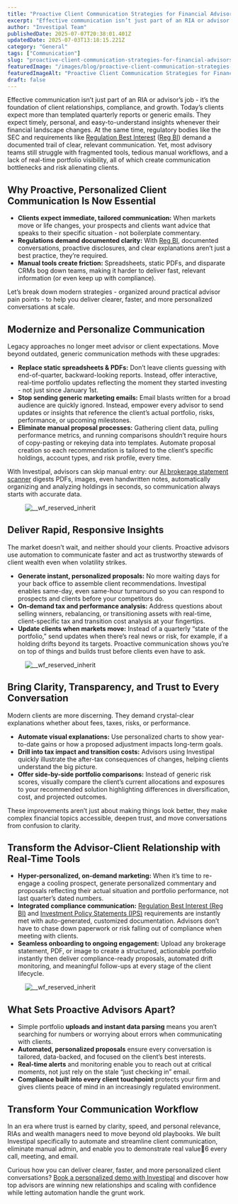 ```yaml
---
title: "Proactive Client Communication Strategies for Financial Advisors: Achieve Clearer, Faster, and More Personalized Conversations"
excerpt: "Effective communication isn’t just part of an RIA or advisor’s job - it’s the foundation of client relationships, compliance, and growth."
author: "Investipal Team"
publishedDate: 2025-07-07T20:38:01.401Z
updatedDate: 2025-07-03T13:18:15.221Z
category: "General"
tags: ["Communication"]
slug: "proactive-client-communication-strategies-for-financial-advisors-achieve-clearer-faster-and-more-personalized-conversations"
featuredImage: "/images/blog/proactive-client-communication-strategies-for-financial-advisors-achieve-clearer-faster-and-more-personalized-conversations__67c7308908c78582288cb9b1_Why_20Customer_20Acquisition_20Costs_20Are_20Rising_20for_20Financial_20Advisors_20_And_20What_20To_20Do_20About_20It__20_10_.png"
featuredImageAlt: "Proactive Client Communication Strategies for Financial Advisors: Achieve Clearer, Faster, and More Personalized Conversations"
draft: false
---
```

<p id="">Effective communication isn’t just part of an RIA or advisor’s job - it’s the foundation of client relationships, compliance, and growth. Today’s clients expect more than templated quarterly reports or generic emails. They expect timely, personal, and easy-to-understand insights whenever their financial landscape changes. At the same time, regulatory bodies like the SEC and requirements like <a rel="noopener noreferrer" target="_blank" href="https://www.sec.gov/regulation-best-interest">Regulation Best Interest</a> (<a href="/features/regulation-best-interest-generator">Reg BI</a>) demand a documented trail of clear, relevant communication. Yet, most advisory teams still struggle with fragmented tools, tedious manual workflows, and a lack of real-time portfolio visibility, all of which create communication bottlenecks and risk alienating clients.</p><h2 id="">Why Proactive, Personalized Client Communication Is Now Essential</h2><ul id=""><li id=""><strong id="">Clients expect immediate, tailored communication:</strong> When markets move or life changes, your prospects and clients want advice that speaks to their specific situation - not boilerplate commentary.</li><li id=""><strong id="">Regulations demand documented clarity:</strong> With <a href="/features/regulation-best-interest-generator">Reg BI</a>, documented conversations, proactive disclosures, and clear explanations aren’t just a best practice, they’re required.</li><li id=""><strong id="">Manual tools create friction:</strong> Spreadsheets, static PDFs, and disparate CRMs bog down teams, making it harder to deliver fast, relevant information (or even keep up with compliance).</li></ul><p id="">Let’s break down modern strategies - organized around practical advisor pain points - to help you deliver clearer, faster, and more personalized conversations at scale.</p><h2 id="">Modernize and Personalize Communication</h2><p id="">Legacy approaches no longer meet advisor or client expectations. Move beyond outdated, generic communication methods with these upgrades:</p><ul id=""><li id=""><strong id="">Replace static spreadsheets &amp; PDFs:</strong> Don’t leave clients guessing with end-of-quarter, backward-looking reports. Instead, offer interactive, real-time portfolio updates reflecting the moment they started investing - not just since January 1st.</li><li id=""><strong id="">Stop sending generic marketing emails:</strong> Email blasts written for a broad audience are quickly ignored. Instead, empower every advisor to send updates or insights that reference the client’s actual portfolio, risks, performance, or upcoming milestones.</li><li id=""><strong id="">Eliminate manual proposal processes:</strong> Gathering client data, pulling performance metrics, and running comparisons shouldn’t require hours of copy-pasting or rekeying data into templates. Automate proposal creation so each recommendation is tailored to the client’s specific holdings, account types, and risk profile, every time.</li></ul><p id="">With Investipal, advisors can skip manual entry: our <a href="/features/automated-statement-scanner">AI brokerage statement scanner</a> digests PDFs, images, even handwritten notes, automatically organizing and analyzing holdings in seconds, so communication always starts with accurate data.</p><figure class="w-richtext-figure-type-image w-richtext-align-fullwidth" style="max-width:2240px" data-rt-type="image" data-rt-align="fullwidth" data-rt-max-width="2240px"><div><img src="/images/blog/proactive-client-communication-strategies-for-financial-advisors-achieve-clearer-faster-and-more-personalized-conversations__67c7308908c78582288cb9b1_Why_20Customer_20Acquisition_20Costs_20Are_20Rising_20for_20Financial_20Advisors_20_And_20What_20To_20Do_20About_20It__20_10_.png" loading="lazy" alt="__wf_reserved_inherit"></div></figure><h2 id="">Deliver Rapid, Responsive Insights</h2><p id="">The market doesn’t wait, and neither should your clients. Proactive advisors use automation to communicate faster and act as trustworthy stewards of client wealth even when volatility strikes.</p><ul id=""><li id=""><strong id="">Generate instant, personalized proposals:</strong> No more waiting days for your back office to assemble client recommendations. Investipal enables same-day, even same-hour turnaround so you can respond to prospects and clients before your competitors do.</li><li id=""><strong id="">On-demand tax and performance analysis:</strong> Address questions about selling winners, rebalancing, or transitioning assets with real-time, client-specific tax and transition cost analysis at your fingertips.</li><li id=""><strong id="">Update clients when markets move:</strong> Instead of a quarterly “state of the portfolio,” send updates when there’s real news or risk, for example, if a holding drifts beyond its targets. Proactive communication shows you’re on top of things and builds trust before clients even have to ask.</li></ul><figure class="w-richtext-figure-type-image w-richtext-align-fullwidth" style="max-width:2048px" data-rt-type="image" data-rt-align="fullwidth" data-rt-max-width="2048px"><div><img src="/images/blog/proactive-client-communication-strategies-for-financial-advisors-achieve-clearer-faster-and-more-personalized-conversations__67d33ff9b13b3e48365fb523_PRIVATE_20WEALTH_20MANAGEMENT.png" loading="lazy" alt="__wf_reserved_inherit"></div></figure><h2 id="">Bring Clarity, Transparency, and Trust to Every Conversation</h2><p id="">Modern clients are more discerning. They demand crystal-clear explanations whether about fees, taxes, risks, or performance.</p><ul id=""><li id=""><strong id="">Automate visual explanations:</strong> Use personalized charts to show year-to-date gains or how a proposed adjustment impacts long-term goals.</li><li id=""><strong id="">Drill into tax impact and transition costs:</strong> Advisors using Investipal quickly illustrate the after-tax consequences of changes, helping clients understand the big picture.</li><li id=""><strong id="">Offer side-by-side portfolio comparisons:</strong> Instead of generic risk scores, visually compare the client’s current allocations and exposures to your recommended solution highlighting differences in diversification, cost, and projected outcomes.</li></ul><p id="">These improvements aren’t just about making things look better, they make complex financial topics accessible, deepen trust, and move conversations from confusion to clarity.</p><h2 id="">Transform the Advisor-Client Relationship with Real-Time Tools</h2><ul id=""><li id=""><strong id="">Hyper-personalized, on-demand marketing:</strong> When it’s time to re-engage a cooling prospect, generate personalized commentary and proposals reflecting their actual situation and portfolio performance, not last quarter’s dated numbers.</li><li id=""><strong id="">Integrated compliance communication:</strong> <a href="/features/regulation-best-interest-generator">Regulation Best Interest (Reg BI)</a> and <a href="/features/investment-policy-statements">Investment Policy Statements (IPS)</a> requirements are instantly met with auto-generated, customized documentation. Advisors don’t have to chase down paperwork or risk falling out of compliance when meeting with clients.</li><li id=""><strong id="">Seamless onboarding to ongoing engagement:</strong> Upload any brokerage statement, PDF, or image to create a structured, actionable portfolio instantly then deliver compliance-ready proposals, automated drift monitoring, and meaningful follow-ups at every stage of the client lifecycle.</li></ul><figure class="w-richtext-figure-type-image w-richtext-align-fullwidth" style="max-width:2240px" data-rt-type="image" data-rt-align="fullwidth" data-rt-max-width="2240px"><div><img src="/images/blog/proactive-client-communication-strategies-for-financial-advisors-achieve-clearer-faster-and-more-personalized-conversations__67f53d17220ac42c3ccf7c0e_Incorporating_20Client_20Parameters_20_29_.png" loading="lazy" alt="__wf_reserved_inherit"></div></figure><h2 id="">What Sets Proactive Advisors Apart?</h2><ul id=""><li id="">Simple portfolio <strong id="">uploads and instant data parsing</strong> means you aren’t searching for numbers or worrying about errors when communicating with clients.</li><li id=""><strong id="">Automated, personalized proposals</strong> ensure every conversation is tailored, data-backed, and focused on the client’s best interests.</li><li id=""><strong id="">Real-time alerts</strong> and monitoring enable you to reach out at critical moments, not just rely on the stale “just checking in” email.</li><li id=""><strong id="">Compliance built into every client touchpoint</strong> protects your firm and gives clients peace of mind in an increasingly regulated environment.</li></ul><h2 id="">Transform Your Communication Workflow</h2><p id="">In an era where trust is earned by clarity, speed, and personal relevance, RIAs and wealth managers need to move beyond old playbooks. We built Investipal specifically to automate and streamline client communication, eliminate manual admin, and enable you to demonstrate real value6 every call, meeting, and email.</p><p id="">Curious how you can deliver clearer, faster, and more personalized client conversations? <a href="/book-a-demo" id="">Book a personalized demo with Investipal</a> and discover how top advisors are winning new relationships and scaling with confidence while letting automation handle the grunt work.</p>